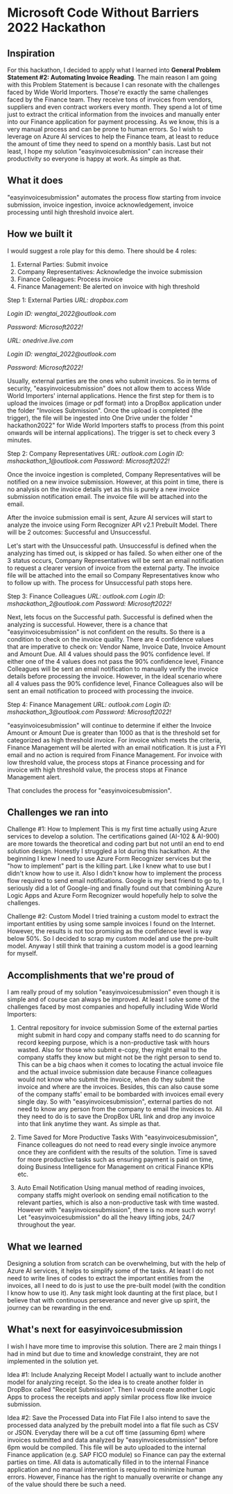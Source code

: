 # Microsoft Code Without Barriers 2022 Hackathon

## Inspiration
For this hackathon, I decided to apply what I learned into **General Problem Statement #2: Automating Invoice Reading**.
The main reason I am going with this Problem Statement is because I can resonate with the challenges faced by Wide World Importers. Those're exactly the same challenges faced by the Finance team. They receive tons of invoices from vendors, suppliers and even contract workers every month. They spend a lot of time just to extract the critical information from the invoices and manually enter into our Finance application for payment processing. As we know, this is a very manual process and can be prone to human errors. So I wish to leverage on Azure AI services to help the Finance team, at least to reduce the amount of time they need to spend on a monthly basis. Last but not least, I hope my solution "easyinvoicesubmission" can increase their productivity so everyone is happy at work. As simple as that.


## What it does
"easyinvoicesubmission" automates the process flow starting from invoice submission, invoice ingestion, invoice acknowledgement, invoice processing until high threshold invoice alert. 


## How we built it
I would suggest a role play for this demo. There should be 4 roles:
1. External Parties: Submit invoice 
2. Company Representatives: Acknowledge the invoice submission
3. Finance Colleagues: Process invoice
4. Finance Management: Be alerted on invoice with high threshold

Step 1: External Parties
_URL: dropbox.com_

_Login ID: wengtai_2022@outlook.com_

_Password: Microsoft2022!_

_URL: onedrive.live.com_

_Login ID: wengtai_2022@outlook.com_

_Password: Microsoft2022!_

Usually, external parties are the ones who submit invoices. So in terms of security, "easyinvoicesubmission" does not allow them to access Wide World Importers' internal applications. Hence the first step for them is to upload the invoices (image or pdf format) into a DropBox application under the folder "Invoices Submission". Once the upload is completed (the trigger), the file will be ingested into One Drive under the folder " hackathon2022" for Wide World Importers staffs to process (from this point onwards will be internal applications). The trigger is set to check every 3 minutes.


Step 2: Company Representatives
_URL: outlook.com_
_Login ID: mshackathon_1@outlook.com_
_Password: Microsoft2022!_

Once the invoice ingestion is completed, Company Representatives will be notified on a new invoice submission. However, at this point in time, there is no analysis on the invoice details yet as this is purely a new invoice submission notification email. The invoice file will be attached into the email.

After the invoice submission email is sent, Azure AI services will start to analyze the invoice using Form Recognizer API v2.1 Prebuilt Model. There will be 2 outcomes: Successful and Unsuccessful. 

Let's start with the Unsuccessful path. Unsuccessful is defined when the analyzing has timed out, is skipped or has failed. So when either one of the 3 status occurs, Company Representatives will be sent an email notification to request a clearer version of invoice from the external party. The invoice file will be attached into the email so Company Representatives know who to follow up with. The process for Unsuccessful path stops here.


Step 3: Finance Colleagues
_URL: outlook.com_
_Login ID: mshackathon_2@outlook.com_
_Password: Microsoft2022!_

Next, lets focus on the Successful path. Successful is defined when the analyzing is successful. However, there is a chance that "easyinvoicesubmission" is not confident on the results. So there is a condition to check on the invoice quality. There are 4 confidence values that are imperative to check on: Vendor Name, Invoice Date, Invoice Amount and Amount Due. All 4 values should pass the 90% confidence level. If either one of the 4 values does not pass the 90% confidence level, Finance Colleagues will be sent an email notification to manually verify the invoice details before processing the invoice. However, in the ideal scenario where all 4 values pass the 90% confidence level, Finance Colleagues also will be sent an email notification to proceed with processing the invoice.


Step 4: Finance Management
_URL: outlook.com_
_Login ID: mshackathon_3@outlook.com_
_Password: Microsoft2022!_

"easyinvoicesubmission" will continue to determine if either the Invoice Amount or Amount Due is greater than 1000 as that is the threshold set for categorized as high threshold invoice. For invoice which meets the criteria, Finance Management will be alerted with an email notification. It is just a FYI email and no action is required from Finance Management. For invoice with low threshold value, the process stops at Finance processing and for invoice with high threshold value, the process stops at Finance Management alert.

That concludes the process for "easyinvoicesubmission".


## Challenges we ran into
Challenge #1: How to Implement
This is my first time actually using Azure services to develop a solution. The certifications gained (AI-102 & AI-900) are more towards the theoretical and coding part but not until an end to end solution design. Honestly I struggled a lot during this hackathon. At the beginning I knew I need to use Azure Form Recognizer services but the "how to implement" part is the killing part. Like I knew what to use but I didn't know how to use it. Also I didn't know how to implement the process flow required to send email notifications. Google is my best friend to go to, I seriously did a lot of Google-ing and finally found out that combining Azure Logic Apps and Azure Form Recognizer would hopefully help to solve the challenges. 

Challenge #2: Custom Model
I tried training a custom model to extract the important entities by using some sample invoices I found on the Internet. However, the results is not too promising as the confidence level is way below 50%. So I decided to scrap my custom model and use the pre-built model. Anyway I still think that training a custom model is a good learning for myself. 

## Accomplishments that we're proud of
I am really proud of my solution "easyinvoicesubmission" even though it is simple and of course can always be improved. At least I solve some of the challenges faced by most companies and hopefully including Wide World Importers:

1. Central repository for invoice submission
Some of the external parties might submit in hard copy and company staffs need to do scanning for record keeping purpose, which is a non-productive task with hours wasted. Also for those who submit e-copy, they might email to the company staffs they know but might not be the right person to send to. This can be a big chaos when it comes to locating the actual invoice file and the actual invoice submission date because Finance colleagues would not know who submit the invoice, when do they submit the invoice and where are the invoices. Besides, this can also cause some of the company staffs' email to be bombarded with invoices email every single day. So with "easyinvoicesubmission", external parties do not need to know any person from the company to email the invoices to. All they need to do is to save the DropBox URL link and drop any invoice into that link anytime they want. As simple as that.

2. Time Saved for More Productive Tasks
With "easyinvoicesubmission", Finance colleagues do not need to read every single invoice anymore once they are confident with the results of the solution. Time is saved for more productive tasks such as ensuring payment is paid on time, doing Business Intelligence for Management on critical Finance KPIs etc.

3. Auto Email Notification
Using manual method of reading invoices, company staffs might overlook on sending email notification to the relevant parties, which is also a non-productive task with time wasted. However with "easyinvoicesubmission", there is no more such worry! Let "easyinvoicesubmission" do all the heavy lifting jobs, 24/7 throughout the year. 


## What we learned
Designing a solution from scratch can be overwhelming, but with the help of Azure AI services, it helps to simplify some of the tasks. At least I do not need to write lines of codes to extract the important entities from the invoices, all I need to do is just to use the pre-built model (with the condition I know how to use it). Any task might look daunting at the first place, but I believe that with continuous perseverance and never give up spirit, the journey can be rewarding in the end. 


## What's next for easyinvoicesubmission
I wish I have more time to improvise this solution. There are 2 main things I had in mind but due to time and knowledge constraint, they are not implemented in the solution yet. 

Idea #1: Include Analyzing Receipt Model
I actually want to include another model for analyzing receipt. So the idea is to create another folder in DropBox called "Receipt Submission". Then I would create another Logic Apps to process the receipts and apply similar process flow like invoice submission.

Idea #2: Save the Processed Data into Flat File 
I also intend to save the processed data analyzed by the prebuilt model into a flat file such as CSV or JSON. Everyday there will be a cut off time (assuming 6pm) where invoices submitted and data analyzed by "easyinvoicesubmission" before 6pm would be compiled. This file will be auto uploaded to the internal Finance application (e.g. SAP FICO module) so Finance can pay the external parties on time. All data is automatically filled in to the internal Finance application and no manual intervention is required to minimize human errors. However, Finance has the right to manually overwrite or change any of the value should there be such a need.
